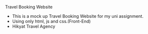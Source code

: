 Travel Booking Website
- This is a mock up Travel Booking Website for my uni assignment.
- Using only html, js and css.(Front-End)
- Hikyat Travel Agency
